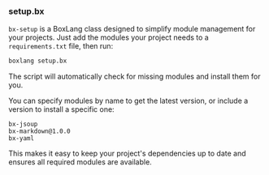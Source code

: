 
### setup.bx

`bx-setup` is a BoxLang class designed to simplify module management for your projects. Just add the modules your project needs to a `requirements.txt` file, then run:

```bash
boxlang setup.bx
```

The script will automatically check for missing modules and install them for you.

You can specify modules by name to get the latest version, or include a version to install a specific one:

```text
bx-jsoup
bx-markdown@1.0.0
bx-yaml
```

This makes it easy to keep your project's dependencies up to date and ensures all required modules are available.
